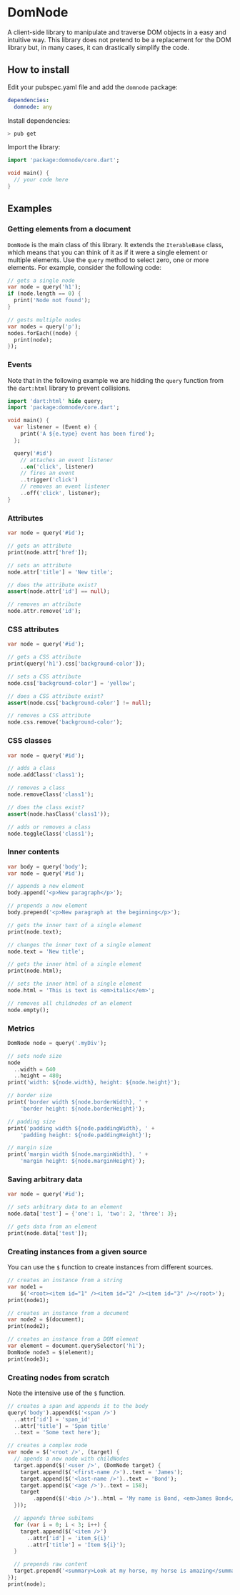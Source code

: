 # DomNode

A client-side library to manipulate and traverse DOM objects in a easy and intuitive way. This library does not pretend to be a replacement for the DOM library but, in many cases, it can drastically simplify the code.

## How to install

Edit your pubspec.yaml file and add the `domnode` package:
```yaml
dependencies:
  domnode: any
```

Install dependencies:
```bash
> pub get
```

Import the library:
```dart
import 'package:domnode/core.dart';

void main() {
  // your code here
}
```

## Examples

### Getting elements from a document

`DomNode` is the main class of this library. It extends the `IterableBase` class, which means that you can think of it as if it were a single element or multiple elements. Use the `query` method to select zero, one or more elements. For example, consider the following code:

```dart
// gets a single node
var node = query('h1');
if (node.length == 0) {
  print('Node not found');
}

// gests multiple nodes
var nodes = query('p');
nodes.forEach((node) {
  print(node);
});
```

### Events

Note that in the following example we are hidding the `query` function from the `dart:html` library to prevent collisions.

```dart
import 'dart:html' hide query;
import 'package:domnode/core.dart';

void main() {
  var listener = (Event e) {
    print('A ${e.type} event has been fired');
  };

  query('#id')
    // attaches an event listener
    ..on('click', listener)
    // fires an event
    ..trigger('click')
    // removes an event listener
    ..off('click', listener);
}
```

### Attributes

```dart
var node = query('#id');

// gets an attribute
print(node.attr['href']);

// sets an attribute
node.attr['title'] = 'New title';

// does the attribute exist?
assert(node.attr['id'] == null);

// removes an attribute
node.attr.remove('id');
```

### CSS attributes

```dart
var node = query('#id');

// gets a CSS attribute
print(query('h1').css['background-color']);

// sets a CSS attribute
node.css['background-color'] = 'yellow';

// does a CSS attribute exist?
assert(node.css['background-color'] != null);

// removes a CSS attribute
node.css.remove('background-color');
```

### CSS classes

```dart
var node = query('#id');

// adds a class
node.addClass('class1');

// removes a class
node.removeClass('class1');

// does the class exist?
assert(node.hasClass('class1'));

// adds or removes a class
node.toggleClass('class1');
```

### Inner contents

```dart
var body = query('body');
var node = query('#id');

// appends a new element
body.append('<p>New paragraph</p>');

// prepends a new element
body.prepend('<p>New paragraph at the beginning</p>');

// gets the inner text of a single element
print(node.text);

// changes the inner text of a single element
node.text = 'New title';

// gets the inner html of a single element
print(node.html);

// sets the inner html of a single element
node.html = 'This is text is <em>italic</em>';

// removes all childnodes of an element
node.empty();
```

### Metrics
```dart
DomNode node = query('.myDiv');

// sets node size
node
  ..width = 640
  ..height = 480;
print('width: ${node.width}, height: ${node.height}');

// border size
print('border width ${node.borderWidth}, ' +
    'border height: ${node.borderHeight}');

// padding size
print('padding width ${node.paddingWidth}, ' +
    'padding height: ${node.paddingHeight}');

// margin size
print('margin width ${node.marginWidth}, ' +
    'margin height: ${node.marginHeight}');
```

### Saving arbitrary data

```dart
var node = query('#id');

// sets arbitrary data to an element
node.data['test'] = {'one': 1, 'two': 2, 'three': 3};

// gets data from an element
print(node.data['test']);
```

### Creating instances from a given source

You can use the `$` function to create instances from different sources.

```dart
// creates an instance from a string
var node1 =
    $('<root><item id="1" /><item id="2" /><item id="3" /></root>');
print(node1);

// creates an instance from a document
var node2 = $(document);
print(node2);

// creates an instance from a DOM element
var element = document.querySelector('h1');
DomNode node3 = $(element);
print(node3);
```

### Creating nodes from scratch

Note the intensive use of the `$` function.

```dart
// creates a span and appends it to the body
query('body').append($('<span />')
  ..attr['id'] = 'span_id'
  ..attr['title'] = 'Span title'
  ..text = 'Some text here');

// creates a complex node
var node = $('<root />', (target) {
  // apends a new node with childNodes
  target.append($('<user />', (DomNode target) {
    target.append($('<first-name />')..text = 'James');
    target.append($('<last-name />')..text = 'Bond');
    target.append($('<age />')..text = 158);
    target
        .append($('<bio />')..html = 'My name is Bond, <em>James Bond</em>');
  }));

  // appends three subitems
  for (var i = 0; i < 3; i++) {
    target.append($('<item />')
      ..attr['id'] = 'item_${i}'
      ..attr['title'] = 'Item ${i}');
  }

  // prepends raw content
  target.prepend('<summary>Look at my horse, my horse is amazing</summary>');
});
print(node);
```
